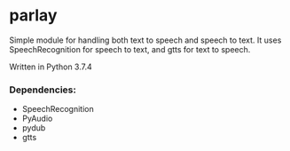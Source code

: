 # parlay

Simple module for handling both text to speech and speech to text. It uses SpeechRecognition for speech to text, and gtts for text to speech.

Written in Python 3.7.4

### Dependencies:

* SpeechRecognition
* PyAudio
* pydub
* gtts

